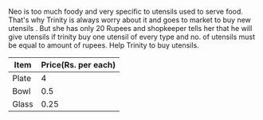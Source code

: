 Neo is too much foody and very specific to utensils used to serve food. That's why Trinity is always worry about it and goes to market to 
buy new utensils . But she has only 20 Rupees and shopkeeper tells her that he will give utensils if trinity buy one utensil of every type
and no. of utensils must be equal to amount of rupees. Help Trinity to buy utensils.

| Item | Price(Rs. per each) |
| --- | ---- |
| Plate | 4 |
| Bowl  | 0.5 |
| Glass | 0.25 |

